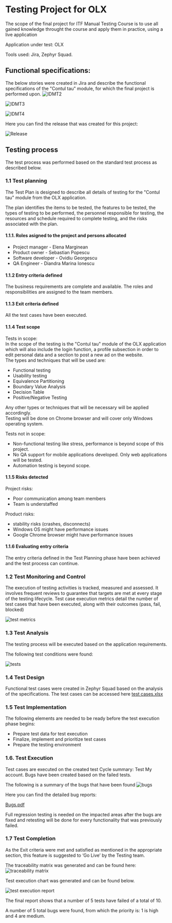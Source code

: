 # Testing Project for OLX
The scope of the final project for ITF Manual Testing Course is to use all gained knowledge throught the course and apply them in practice, using a live application

Application under test: OLX <br>

Tools used: Jira, Zephyr Squad.
## Functional specifications:
The below stories were created in Jira and describe the functional specifications of the "Contul tau" module, for which the final project is performed upon.
![IDMT2](https://github.com/DMIonescu/Manual_Testing_Jira/assets/154073184/0e5e80b3-6594-4e3b-8780-d49b75fcf098)

![IDMT3](https://github.com/DMIonescu/Manual_Testing_Jira/assets/154073184/102d3902-12ef-4fd5-b2fc-e1fbfc6c34d2)

![IDMT4](https://github.com/DMIonescu/Manual_Testing_Jira/assets/154073184/b9e2b3d8-df0a-443d-8f1f-c8d8f7dd9c9a)

Here you can find the release that was created for this project:

![Release](https://github.com/DMIonescu/Manual_Testing_Jira/assets/154073184/28181b31-b20b-42be-a32b-d0c37bb41152)
## Testing process
The test process was performed based on the standard test process as described below.

### 1.1 Test planning <br>
The Test Plan is designed to describe all details of testing for the "Contul tau" module from the OLX application.

The plan identifies the items to be tested, the features to be tested, the types of testing to be performed, the personnel responsible for testing, the resources and schedule required to complete testing, and the risks associated with the plan.

#### 1.1.1. Roles asigned to the project and persons allocated

- Project manager - Elena Marginean
- Product owner - Sebastian Popescu
- Software developer - Ovidiu Georgescu
- QA Engineer - Diandra Marina Ionescu

#### 1.1.2 Entry criteria defined

The business requirements are complete and available.
The roles and responsibilities are assigned to the team members.

#### 1.1.3 Exit criteria defined

All the test cases have been executed.

#### 1.1.4 Test scope

Tests in scope: <br>
In the scope of the testing is the "Contul tau" module of the OLX application which will also include the login function, a profile subsection in order to edit personal data and a section to post a new ad on the website. <br>
The types and techniques that will be used are:
- Functional testing
- Usability testing
- Equivalence Partitioning
- Boundary Value Analysis
- Decision Table
- Positive/Negative Testing <br>

Any other types or techniques that will be necessary will be applied accordingly. <br>
Testing will be done on Chrome browser and will cover only Windows operating system. <br>

Tests not in scope:

- Non-functional testing like stress, performance is beyond scope of this project.
- No QA support for mobile applications developed. Only web applications will be tested.
- Automation testing is beyond scope.

#### 1.1.5 Risks detected

Project risks:
- Poor communication among team members
- Team is understaffed

Product risks:
- stability risks (crashes, disconnects)
- Windows OS might have performance issues
- Google Chrome browser might have performance issues

#### 1.1.6 Evaluating entry criteria
The entry criteria defined in the Test Planning phase have been achieved and the test process can continue.

### 1.2 Test Monitoring and Control
The execution of testing activities is tracked, measured and assessed. It involves frequent reviews to guarantee that targets are met at every stage of the testing lifecycle.
Test case execution metrics detail the number of test cases that have been executed, along with their outcomes (pass, fail, blocked)

![test metrics](https://github.com/DMIonescu/Manual_Testing_Jira/assets/154073184/164ed394-83af-40fb-8b21-64f27454ad90)

### 1.3 Test Analysis
The testing process will be executed based on the application requirements.

The following test conditions were found:

![tests](https://github.com/DMIonescu/Manual_Testing_Jira/assets/154073184/207107fb-1dd0-488a-9ade-e6416c5316b3)

### 1.4 Test Design
Functional test cases were created in Zephyr Squad based on the analysis of the specifications. The test cases can be accessed here [test cases.xlsx](https://github.com/DMIonescu/Manual_Testing_Jira/files/14257497/test.cases.xlsx)

### 1.5 Test Implementation
The following elements are needed to be ready before the test execution phase begins:
- Prepare test data for test execution
- Finalize, implement and prioritize test cases
- Prepare the testing environment

### 1.6. Test Execution
Test cases are executed on the created test Cycle summary: Test My account.
Bugs have been created based on the failed tests.

The following is a summary of the bugs that have been found ![bugs](https://github.com/DMIonescu/Manual_Testing_Jira/assets/154073184/560a02e1-a352-40b1-8291-7c2a8165467e)

Here you can find the detailed bug reports:

[Bugs.pdf](https://github.com/DMIonescu/Manual_Testing_Jira/files/15237472/Bugs.pdf)

Full regression testing is needed on the impacted areas after the bugs are fixed and retesting will be done for every functionality that was previously failed.

### 1.7 Test Completion 

As the Exit criteria were met and satisfied as mentioned in the appropriate section, this feature is suggested to ‘Go Live’ by the Testing team.

The traceability matrix was generated and can be found here: ![traceability matrix](https://github.com/DMIonescu/Manual_Testing_Jira/assets/154073184/f470e779-6651-4332-8bd6-a22377dc6007)

Test execution chart was generated and can be found below.

![test execution report](https://github.com/DMIonescu/Manual_Testing_Jira/assets/154073184/a2cefa1f-f078-4d64-86c5-eff25e51898c)

The final report shows that a number of 5 tests have failed of a total of 10.

A number of 5 total bugs were found, from which the priority is: 1 is high and 4 are medium.

